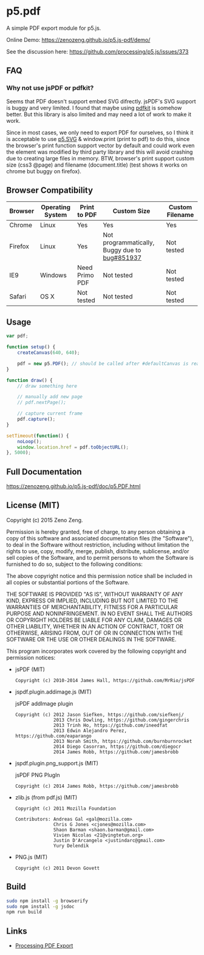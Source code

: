 # p5.pdf

A simple PDF export module for p5.js.

Online Demo: https://zenozeng.github.io/p5.js-pdf/demo/

See the discussion here: https://github.com/processing/p5.js/issues/373

## FAQ

### Why not use jsPDF or pdfkit?

Seems that PDF doesn't support embed SVG difrectly. jsPDF's SVG support is buggy and very limited. I found that maybe using [pdfkit](https://github.com/devongovett/pdfkit/blob/86c94d2c19a455f8d48d65c0f72f74e6ec9f88ac/lib/mixins/vector.coffee) is somehow better. But this library is also limited and may need a lot of work to make it work.

Since in most cases, we only need to export PDF for ourselves, so I think it is acceptable to use [p5.SVG](https://github.com/zenozeng/p5.js-svg/) & window.print (print to pdf) to do this, since the browser's print function support vector by default and could work even the element was modified by third party library and this will avoid crashing due to creating large files in memory. BTW, browser's print support custom size (css3 @page) and filename (document.title) (test shows it works on chrome but buggy on firefox).


## Browser Compatibility

Browser | Operating System | Print to PDF | Custom Size | Custom Filename
--------|------------------|--------------|---------------------------|----------------
Chrome  | Linux            | Yes          | Yes         | Yes
Firefox | Linux            | Yes          | Not programmatically, Buggy due to [bug#851937](https://bugzilla.mozilla.org/show_bug.cgi?id=851937) | Not tested
IE9     | Windows          | Need Primo PDF | Not tested | Not tested
Safari  | OS X             | Not tested   | Not tested  | Not tested

## Usage

```javascript
var pdf;

function setup() {
    createCanvas(640, 640);

    pdf = new p5.PDF(); // should be called after #defaultCanvas is ready
}

function draw() {
    // draw something here

    // manually add new page
    // pdf.nextPage();

    // capture current frame
    pdf.capture();
}

setTimeout(function() {
    noLoop();
    window.location.href = pdf.toObjectURL();
}, 5000);
```

## Full Documentation

https://zenozeng.github.io/p5.js-pdf/doc/p5.PDF.html

## License (MIT)

Copyright (c) 2015 Zeno Zeng.

Permission is hereby granted, free of charge, to any person obtaining a copy
of this software and associated documentation files (the "Software"), to deal
in the Software without restriction, including without limitation the rights
to use, copy, modify, merge, publish, distribute, sublicense, and/or sell
copies of the Software, and to permit persons to whom the Software is
furnished to do so, subject to the following conditions:

The above copyright notice and this permission notice shall be included in
all copies or substantial portions of the Software.

THE SOFTWARE IS PROVIDED "AS IS", WITHOUT WARRANTY OF ANY KIND, EXPRESS OR
IMPLIED, INCLUDING BUT NOT LIMITED TO THE WARRANTIES OF MERCHANTABILITY,
FITNESS FOR A PARTICULAR PURPOSE AND NONINFRINGEMENT. IN NO EVENT SHALL THE
AUTHORS OR COPYRIGHT HOLDERS BE LIABLE FOR ANY CLAIM, DAMAGES OR OTHER
LIABILITY, WHETHER IN AN ACTION OF CONTRACT, TORT OR OTHERWISE, ARISING FROM,
OUT OF OR IN CONNECTION WITH THE SOFTWARE OR THE USE OR OTHER DEALINGS IN
THE SOFTWARE.

This program incorporates work covered by the following copyright and permission notices:

- jsPDF (MIT)

    ```
    Copyright (c) 2010-2014 James Hall, https://github.com/MrRio/jsPDF
    ```

- jspdf.plugin.addimage.js (MIT)

    jsPDF addImage plugin

    ```
    Copyright (c) 2012 Jason Siefken, https://github.com/siefkenj/
                  2013 Chris Dowling, https://github.com/gingerchris
                  2013 Trinh Ho, https://github.com/ineedfat
                  2013 Edwin Alejandro Perez, https://github.com/eaparango
                  2013 Norah Smith, https://github.com/burnburnrocket
                  2014 Diego Casorran, https://github.com/diegocr
                  2014 James Robb, https://github.com/jamesbrobb
    ```

- jspdf.plugin.png_support.js (MIT)

    jsPDF PNG PlugIn

    ```
    Copyright (c) 2014 James Robb, https://github.com/jamesbrobb
    ```

- zlib.js (from pdf.js) (MIT)

    ```
    Copyright (c) 2011 Mozilla Foundation

    Contributors: Andreas Gal <gal@mozilla.com>
                  Chris G Jones <cjones@mozilla.com>
                  Shaon Barman <shaon.barman@gmail.com>
                  Vivien Nicolas <21@vingtetun.org>
                  Justin D'Arcangelo <justindarc@gmail.com>
                  Yury Delendik
    ```

- PNG.js (MIT)

    ```
    Copyright (c) 2011 Devon Govett
    ```

## Build

```bash
sudo npm install -g browserify
sudo npm install -g jsdoc
npm run build
```

## Links

- [Processing PDF Export](https://processing.org/reference/libraries/pdf/)
